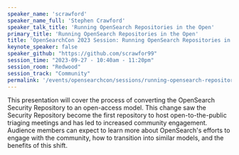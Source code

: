 ```yaml
---
speaker_name: 'scrawford'
speaker_name_full: 'Stephen Crawford'
speaker_talk_title: 'Running OpenSearch Repositories in the Open'
primary_title: 'Running OpenSearch Repositories in the Open'
title: 'OpenSearchCon 2023 Session: Running OpenSearch Repositories in the Open'
keynote_speaker: false
speaker_github: "https://github.com/scrawfor99"
session_time: "2023-09-27 - 10:40am - 11:20pm"
session_room: "Redwood"
session_track: "Community"
permalink: '/events/opensearchcon/sessions/running-opensearch-repositories-in-the-open.html'
---
```


This presentation will cover the process of converting the OpenSearch Security Repository to an open-access model. This change saw the Security Repository become the first repository to host open-to-the-public triaging meetings and has led to increased community engagement. Audience members can expect to learn more about OpenSearch's efforts to engage with the community, how to transition into similar models, and the benefits of this shift.
